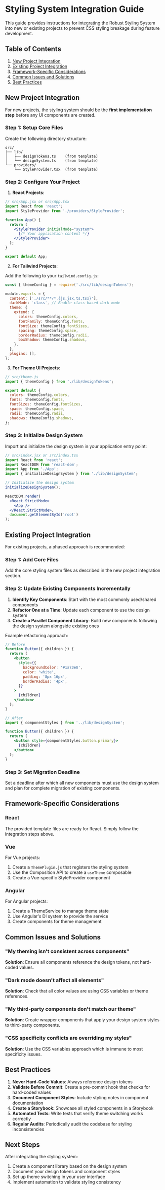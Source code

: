 # Styling System Integration Guide

This guide provides instructions for integrating the Robust Styling System into new or existing projects to prevent CSS styling breakage during feature development.

## Table of Contents

1. [New Project Integration](#new-project-integration)
2. [Existing Project Integration](#existing-project-integration)
3. [Framework-Specific Considerations](#framework-specific-considerations)
4. [Common Issues and Solutions](#common-issues-and-solutions)
5. [Best Practices](#best-practices)

## New Project Integration

For new projects, the styling system should be the **first implementation step** before any UI components are created.

### Step 1: Setup Core Files

Create the following directory structure:

```
src/
├── lib/
│   ├── designTokens.ts    (from template)
│   └── designSystem.ts    (from template)
└── providers/
    └── StyleProvider.tsx  (from template)
```

### Step 2: Configure Your Project

1. **React Projects**:

```jsx
// src/App.jsx or src/App.tsx
import React from 'react';
import StyleProvider from './providers/StyleProvider';

function App() {
  return (
    <StyleProvider initialMode="system">
      {/* Your application content */}
    </StyleProvider>
  );
}

export default App;
```

2. **For Tailwind Projects**:

Add the following to your `tailwind.config.js`:

```js
const { themeConfig } = require('./src/lib/designTokens');

module.exports = {
  content: ['./src/**/*.{js,jsx,ts,tsx}'],
  darkMode: 'class', // Enable class-based dark mode
  theme: {
    extend: {
      colors: themeConfig.colors,
      fontFamily: themeConfig.fonts,
      fontSize: themeConfig.fontSizes,
      spacing: themeConfig.space,
      borderRadius: themeConfig.radii,
      boxShadow: themeConfig.shadows,
    },
  },
  plugins: [],
};
```

3. **For Theme UI Projects**:

```jsx
// src/theme.js
import { themeConfig } from './lib/designTokens';

export default {
  colors: themeConfig.colors,
  fonts: themeConfig.fonts,
  fontSizes: themeConfig.fontSizes,
  space: themeConfig.space,
  radii: themeConfig.radii,
  shadows: themeConfig.shadows,
};
```

### Step 3: Initialize Design System

Import and initialize the design system in your application entry point:

```jsx
// src/index.jsx or src/index.tsx
import React from 'react';
import ReactDOM from 'react-dom';
import App from './App';
import { initializeDesignSystem } from './lib/designSystem';

// Initialize the design system
initializeDesignSystem();

ReactDOM.render(
  <React.StrictMode>
    <App />
  </React.StrictMode>,
  document.getElementById('root')
);
```

## Existing Project Integration

For existing projects, a phased approach is recommended:

### Step 1: Add Core Files

Add the core styling system files as described in the new project integration section.

### Step 2: Update Existing Components Incrementally

1. **Identify Key Components**: Start with the most commonly used/shared components
2. **Refactor One at a Time**: Update each component to use the design system
3. **Create a Parallel Component Library**: Build new components following the design system alongside existing ones

Example refactoring approach:

```jsx
// Before
function Button({ children }) {
  return (
    <button 
      style={{ 
        backgroundColor: '#1a73e8', 
        color: 'white',
        padding: '8px 16px',
        borderRadius: '4px',
      }}
    >
      {children}
    </button>
  );
}

// After
import { componentStyles } from '../lib/designSystem';

function Button({ children }) {
  return (
    <button style={componentStyles.button.primary}>
      {children}
    </button>
  );
}
```

### Step 3: Set Migration Deadline

Set a deadline after which all new components must use the design system and plan for complete migration of existing components.

## Framework-Specific Considerations

### React

The provided template files are ready for React. Simply follow the integration steps above.

### Vue

For Vue projects:

1. Create a `ThemePlugin.js` that registers the styling system
2. Use the Composition API to create a `useTheme` composable
3. Create a Vue-specific StyleProvider component

### Angular

For Angular projects:

1. Create a ThemeService to manage theme state
2. Use Angular's DI system to provide the service
3. Create components for theme management

## Common Issues and Solutions

### "My theming isn't consistent across components"

**Solution**: Ensure all components reference the design tokens, not hard-coded values.

### "Dark mode doesn't affect all elements"

**Solution**: Check that all color values are using CSS variables or theme references.

### "My third-party components don't match our theme"

**Solution**: Create wrapper components that apply your design system styles to third-party components.

### "CSS specificity conflicts are overriding my styles"

**Solution**: Use the CSS variables approach which is immune to most specificity issues.

## Best Practices

1. **Never Hard-Code Values**: Always reference design tokens
2. **Validate Before Commit**: Create a pre-commit hook that checks for hard-coded values
3. **Document Component Styles**: Include styling notes in component documentation
4. **Create a Storybook**: Showcase all styled components in a Storybook
5. **Automated Tests**: Write tests that verify theme switching works correctly
6. **Regular Audits**: Periodically audit the codebase for styling inconsistencies

## Next Steps

After integrating the styling system:

1. Create a component library based on the design system
2. Document your design tokens and component styles
3. Set up theme switching in your user interface
4. Implement automation to validate styling consistency